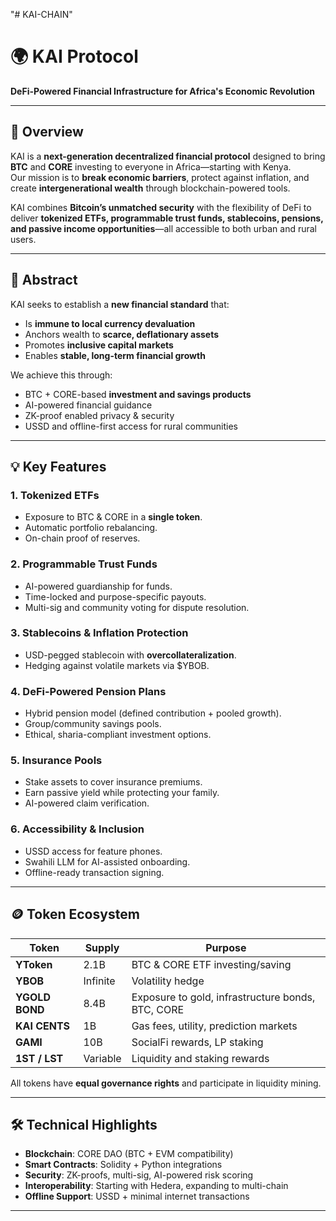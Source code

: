 "# KAI-CHAIN" 
# 🌍 KAI Protocol  
**DeFi-Powered Financial Infrastructure for Africa's Economic Revolution**

---

## 📌 Overview
KAI is a **next-generation decentralized financial protocol** designed to bring **BTC** and **CORE** investing to everyone in Africa—starting with Kenya.  
Our mission is to **break economic barriers**, protect against inflation, and create **intergenerational wealth** through blockchain-powered tools.

KAI combines **Bitcoin’s unmatched security** with the flexibility of DeFi to deliver **tokenized ETFs, programmable trust funds, stablecoins, pensions, and passive income opportunities**—all accessible to both urban and rural users.

---

## 🔹 Abstract
KAI seeks to establish a **new financial standard** that:
- Is **immune to local currency devaluation**
- Anchors wealth to **scarce, deflationary assets**
- Promotes **inclusive capital markets**  
- Enables **stable, long-term financial growth**

We achieve this through:
- BTC + CORE-based **investment and savings products**
- AI-powered financial guidance
- ZK-proof enabled privacy & security
- USSD and offline-first access for rural communities

---

## 💡 Key Features
### **1. Tokenized ETFs**
- Exposure to BTC & CORE in a **single token**.
- Automatic portfolio rebalancing.
- On-chain proof of reserves.

### **2. Programmable Trust Funds**
- AI-powered guardianship for funds.
- Time-locked and purpose-specific payouts.
- Multi-sig and community voting for dispute resolution.

### **3. Stablecoins & Inflation Protection**
- USD-pegged stablecoin with **overcollateralization**.
- Hedging against volatile markets via $YBOB.

### **4. DeFi-Powered Pension Plans**
- Hybrid pension model (defined contribution + pooled growth).
- Group/community savings pools.
- Ethical, sharia-compliant investment options.

### **5. Insurance Pools**
- Stake assets to cover insurance premiums.
- Earn passive yield while protecting your family.
- AI-powered claim verification.

### **6. Accessibility & Inclusion**
- USSD access for feature phones.
- Swahili LLM for AI-assisted onboarding.
- Offline-ready transaction signing.

---

## 🪙 Token Ecosystem
| Token       | Supply     | Purpose |
|-------------|-----------|---------|
| **YToken**  | 2.1B       | BTC & CORE ETF investing/saving |
| **YBOB**    | Infinite   | Volatility hedge |
| **YGOLD BOND** | 8.4B  | Exposure to gold, infrastructure bonds, BTC, CORE |
| **KAI CENTS** | 1B     | Gas fees, utility, prediction markets |
| **GAMI**    | 10B       | SocialFi rewards, LP staking |
| **1ST / LST** | Variable | Liquidity and staking rewards |

All tokens have **equal governance rights** and participate in liquidity mining.

---

## 🛠 Technical Highlights
- **Blockchain**: CORE DAO (BTC + EVM compatibility)
- **Smart Contracts**: Solidity + Python integrations
- **Security**: ZK-proofs, multi-sig, AI-powered risk scoring
- **Interoperability**: Starting with Hedera, expanding to multi-chain
- **Offline Support**: USSD + minimal internet transactions


---

